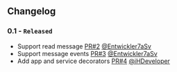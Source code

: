 ## Changelog

### **0.1 - `Released`**
- Support read message [PR#2](https://github.com/DisNetwork/core/pull/2) [@Entwickler7aSv](https://github.com/Entwickler7aSv)
- Support message events [PR#3](https://github.com/DisNetwork/core/pull/3) [@Entwickler7aSv](https://github.com/Entwickler7aSv)
- Add app and service decorators [PR#4](https://github/DisNetwork/core/pull/4) [@iHDeveloper](https://github.com/iHDeveloper)